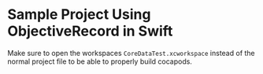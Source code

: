 Sample Project Using ObjectiveRecord in Swift
============================================

Make sure to open the workspaces `CoreDataTest.xcworkspace` instead of the normal project file to be able to properly build cocapods.
